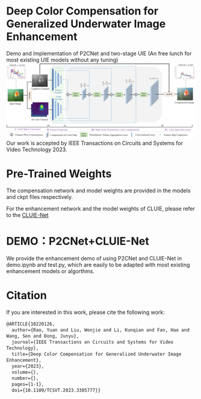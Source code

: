 # Deep Color Compensation for Generalized Underwater Image Enhancement
Demo and Implementation of P2CNet and two-stage UIE (An free lunch for most existing UIE models without any tuning)
![P2CNet](/samples/model.jpg)
Our work is accepted by IEEE Transactions on Circuits and Systems for Video Technology 2023.

# Pre-Trained Weights
The compensation network and model weights are provided in the models and ckpt files respectively.

For the enhancement network and the model weights of CLUIE, please refer to the [CLUIE-Net](https://github.com/justwj/CLUIE-Net)

# DEMO：P2CNet+CLUIE-Net
We provide the enhancement demo of using P2CNet and CLUIE-Net in demo.ipynb and test.py, which are easily to be adapted with most existing enhancement models or algorthms.

# Citation

If you are interested in this work, please cite the following work:

```
@ARTICLE{10220126,
  author={Rao, Yuan and Liu, Wenjie and Li, Kunqian and Fan, Hao and Wang, Sen and Dong, Junyu},
  journal={IEEE Transactions on Circuits and Systems for Video Technology}, 
  title={Deep Color Compensation for Generalized Underwater Image Enhancement}, 
  year={2023},
  volume={},
  number={},
  pages={1-1},
  doi={10.1109/TCSVT.2023.3305777}}
```
